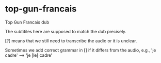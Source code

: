 # top-gun-francais
Top Gun Francais dub

The subtitiles here are supposed to match the dub precisely.

[?] means that we still need to transcribe the audio or it is unclear.

Sometimes we add correct grammar in [] if it differs from the audio, e.g., 'je cadre' --> 'je [le] cadre'
